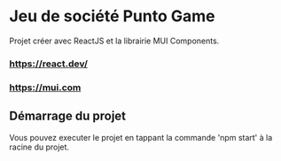# Jeu de société Punto Game

Projet créer avec ReactJS et la librairie MUI Components.
### https://react.dev/
### https://mui.com

## Démarrage du projet
Vous pouvez executer le projet en tappant la commande 'npm start' à la racine du projet.
